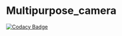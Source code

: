 # Multipurpose_camera
[![Codacy Badge](https://api.codacy.com/project/badge/Grade/9cbfdd90d6c8481ebe7fc9ee2461d5ba)](https://app.codacy.com/app/Spoorthicg/Multipurpose_camera?utm_source=github.com&utm_medium=referral&utm_content=Spoorthicg/Multipurpose_camera&utm_campaign=Badge_Grade_Dashboard)
